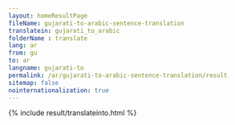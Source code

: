 ```yaml
---
layout: homeResultPage
fileName: gujarati-to-arabic-sentence-translation
translatein: gujarati_to_arabic
folderName : translate
lang: ar
from: gu
to: ar
langname: gujarati-to
permalink: /ar/gujarati-to-arabic-sentence-translation/result
sitemap: false
nointernationalization: true
---
```

{% include result/translateinto.html %}

<script src="/js/result/translation.js" data-foldername="{{page.folderName}}" data-lang="{{page.lang}}"></script>
